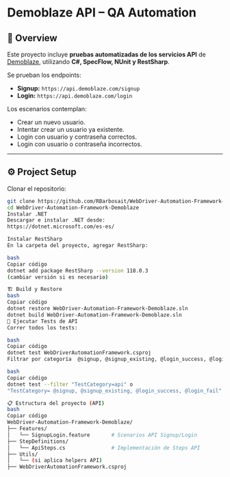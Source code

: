 # Demoblaze API – QA Automation

## 📖 Overview
Este proyecto incluye **pruebas automatizadas de los servicios API** de [Demoblaze](https://www.demoblaze.com/), utilizando **C#, SpecFlow, NUnit y RestSharp**.  

Se prueban los endpoints:  
- **Signup:** `https://api.demoblaze.com/signup`  
- **Login:** `https://api.demoblaze.com/login`  

Los escenarios contemplan:  
- Crear un nuevo usuario.  
- Intentar crear un usuario ya existente.  
- Login con usuario y contraseña correctos.  
- Login con usuario o contraseña incorrectos.  

---

## ⚙️ Project Setup

Clonar el repositorio:

```bash
git clone https://github.com/RBarbosait/WebDriver-Automation-Framework-Demoblaze.git
cd WebDriver-Automation-Framework-Demoblaze
Instalar .NET
Descargar e instalar .NET desde:
https://dotnet.microsoft.com/es-es/

Instalar RestSharp
En la carpeta del proyecto, agregar RestSharp:

bash
Copiar código
dotnet add package RestSharp --version 118.0.3
(cambiar versión si es necesario)

🏗️ Build y Restore
bash
Copiar código
dotnet restore WebDriver-Automation-Framework-Demoblaze.sln
dotnet build WebDriver-Automation-Framework-Demoblaze.sln
🤖 Ejecutar Tests de API
Correr todos los tests:

bash
Copiar código
dotnet test WebDriverAutomationFramework.csproj
Filtrar por categoría  @signup, @signup_existing, @login_success, @login_fail

bash
Copiar código
dotnet test --filter "TestCategory=api" o 
"TestCategory= @signup, @signup_existing, @login_success, @login_fail"

📋 Estructura del proyecto (API)
bash
Copiar código
WebDriver-Automation-Framework-Demoblaze/
├── Features/
│   └── SignupLogin.feature       # Scenarios API Signup/Login
├── StepDefinitions/
│   └── ApiSteps.cs               # Implementación de Steps API
├── Utils/
│   └── (si aplica helpers API)
├── WebDriverAutomationFramework.csproj